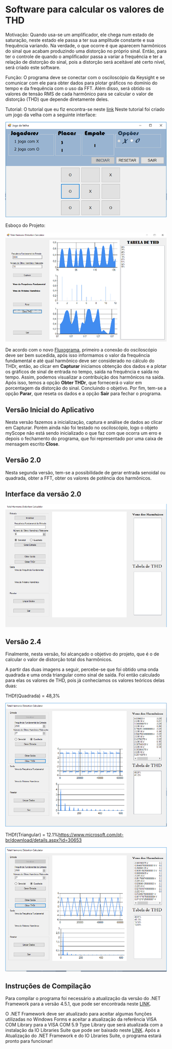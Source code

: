 # Software para calcular os valores de THD

Motivação:
Quando usa-se um amplificador, ele chega num estado de saturação, neste estado ele passa a ter sua amplitude constante e sua frequência variando. Na verdade, o que ocorre é que aparecem harmônicos do sinal que acabam produzindo uma distorção no próprio sinal. Então, para ter o controle de quando o amplificador passa a variar a frequência e ter a relação de distorção do sinal, pois a distorção será aceitável até certo nível, será criado este software.

Função:
O programa deve se conectar com o osciloscópio da Keysight e se comunicar com ele para obter dados para plotar gráficos no domínio do tempo e da frequência com o uso da FFT. Além disso, será obtido os valores de tensão RMS de cada harmônico para se calcular o valor de distorção (THD) que depende diretamente deles.

Tutorial:
O tutorial que eu fiz encontra-se neste [link](https://www.youtube.com/watch?v=2pL2GOASWww&t=9s)
Neste tutorial foi criado um jogo da velha com a seguinte interface:

![](https://github.com/ProgramacaoEE2018/brasil_harmonicos/blob/master/Imagens/Interface_tutorial_JV.PNG)

Esboço do Projeto:

![](https://github.com/ProgramacaoEE2018/brasil_harmonicos/blob/master/Imagens/Esboco.PNG)

De acordo com o novo [Fluxograma](https://github.com/ProgramacaoEE2018/brasil_harmonicos/blob/master/THD%20-%20Fluxograma%20do%20Software.pdf), primeiro a conexão do osciloscópio deve ser bem sucedida, após isso informamos o valor da frequência fundamental e até qual harmônico deve ser considerado no cálculo do THDr, então, ao clicar em **Capturar** iniciamos obtenção dos dados e a plotar os gráficos de sinal de entrada no tempo, saída na frequência e saída no tempo. Assim, podemos visualizar a contribuição dos harmônicos na saída.
Após isso, temos a opção **Obter THDr**, que fornecerá o valor em porcentagem da distorção do sinal. Concluindo o objetivo.
Por fim, tem-se a opção **Parar**, que reseta os dados e a opção **Sair** para fechar o programa.

## Versão Inicial do Aplicativo

Nesta versão fazemos a inicialização, captura e análise de dados ao clicar em Capturar. Porém ainda não foi testado no osciloscópio, logo o objeto myScope não está sendo inicializado o que faz com que ocorra um erro e depois o fechamento do programa, que foi representado por uma caixa de mensagem escrito **Close**.

## Versão 2.0

Nesta segunda versão, tem-se a possibilidade de gerar entrada senoidal ou quadrada, obter a FFT, obter os valores de potência dos harmônicos.

## Interface da versão 2.0

![](https://github.com/ProgramacaoEE2018/brasil_harmonicos/blob/master/Imagens/ResultadoParcial5.PNG)

## Versão 2.4

Finalmente, nesta versão, foi alcançado o objetivo do projeto, que é o de calcular o valor de distorção total dos harmônicos. 

A partir das duas imagens a seguir, percebe-se que foi obtido uma onda quadrada e uma onda triangular como sinal de saída. Foi então calculado para elas os valores de THD, pois já conhecíamos os valores teóricos delas duas: 

THDf(Quadrada) = 48,3%

![](https://github.com/ProgramacaoEE2018/brasil_harmonicos/blob/master/Imagens/ResultadoFinal5.PNG)

THDf(Triangular) = 12.1%https://www.microsoft.com/pt-br/download/details.aspx?id=30653

![](https://github.com/ProgramacaoEE2018/brasil_harmonicos/blob/master/Imagens/ResultadoFinal6.PNG)

## Instruções de Compilação

Para compilar o programa foi necessário a atualização da versão do .NET Framework para a versão 4.5.1, que pode ser encontrada neste [LINK](https://www.microsoft.com/pt-br/download/details.aspx?id=30653).

O .NET Framework deve ser atualizado para aceitar algumas funções utilizadas no Windows Forms e aceitar a atualização da referência VISA COM Library para a VISA COM 5.9 Type Library que será atualizada com a instalação da IO Libraries Suite que pode ser baixado neste [LINK](http://www.keysight.com/find/iolib).
Após a Atualização do .NET Framework e do IO Lbraries Suite, o programa estará pronto para funcionar!
